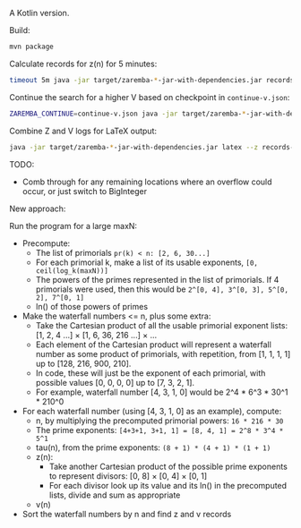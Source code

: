 A Kotlin version.

Build:

```bash
mvn package
```

Calculate records for z(n) for 5 minutes:

```bash
timeout 5m java -jar target/zaremba-*-jar-with-dependencies.jar records z
```

Continue the search for a higher V based on checkpoint in `continue-v.json`:

```bash
ZAREMBA_CONTINUE=continue-v.json java -jar target/zaremba-*-jar-with-dependencies.jar records v | tee -a records-v.txt
```

Combine Z and V logs for LaTeX output:

```bash
java -jar target/zaremba-*-jar-with-dependencies.jar latex --z records-z.txt --v records-v.txt
```

TODO:

- Comb through for any remaining locations where an overflow could occur, or just switch to BigInteger


New approach:


Run the program for a large maxN:
- Precompute:
    - The list of primorials `pr(k) < n: [2, 6, 30...]`
    - For each primorial k, make a list of its usable exponents, `[0, ceil(log_k(maxN))]`
    - The powers of the primes represented in the list of primorials. If 4 primorials were used, then this would be `2^[0, 4], 3^[0, 3], 5^[0, 2], 7^[0, 1]`
    - ln() of those powers of primes
- Make the waterfall numbers <= n, plus some extra:
    - Take the Cartesian product of all the usable primorial exponent lists: [1, 2, 4 ...] × [1, 6, 36, 216 ...] × ...
    - Each element of the Cartesian product will represent a waterfall number as some product of primorials, with repetition, from [1, 1, 1, 1] up to [128, 216, 900, 210].
    - In code, these will just be the exponent of each primorial, with possible values [0, 0, 0, 0] up to [7, 3, 2, 1].
    - For example, waterfall number [4, 3, 1, 0] would be 2^4 * 6^3 * 30^1 * 210^0
- For each waterfall number (using [4, 3, 1, 0] as an example), compute:
    - n, by multiplying the precomputed primorial powers: `16 * 216 * 30`
    - The prime exponents: `[4+3+1, 3+1, 1] = [8, 4, 1] = 2^8 * 3^4 * 5^1`
    - tau(n), from the prime exponents: `(8 + 1) * (4 + 1) * (1 + 1)`
    - z(n):
        - Take another Cartesian product of the possible prime exponents to represent divisors: [0, 8] × [0, 4] × [0, 1]
        - For each divisor look up its value and its ln() in the precomputed lists, divide and sum as appropriate
    - v(n)
- Sort the waterfall numbers by n and find z and v records

